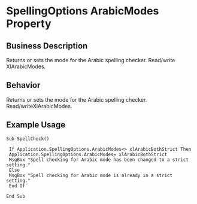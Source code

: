 # SpellingOptions ArabicModes Property

## Business Description
Returns or sets the mode for the Arabic spelling checker. Read/write XlArabicModes.

## Behavior
Returns or sets the mode for the Arabic spelling checker. Read/writeXlArabicModes.

## Example Usage
```vba
Sub SpellCheck() 
 
 If Application.SpellingOptions.ArabicModes<> xlArabicBothStrict Then 
 Application.SpellingOptions.ArabicModes= xlArabicBothStrict 
 MsgBox "Spell checking for Arabic mode has been changed to a strict setting." 
 Else 
 MsgBox "Spell checking for Arabic mode is already in a strict setting." 
 End If 
 
End Sub
```